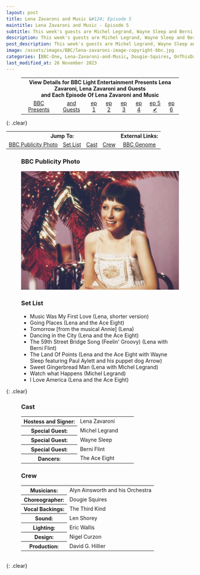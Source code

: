 ```yaml
---
layout: post
title: Lena Zavaroni and Music &#124; Episode 5
maintitle: Lena Zavaroni and Music - Episode 5
subtitle: This week's guests are Michel Legrand, Wayne Sleep and Berni Flint
description: This week's guests are Michel Legrand, Wayne Sleep and Berni Flint.
post_description: This week's guests are Michel Legrand, Wayne Sleep and Berni Flint.
image: /assets/images/BBC/lena-zavaroni-image-copyright-bbc.jpg
categories: [BBC-One, Lena-Zavaroni-and-Music, Dougie-Squires, OnThisDay20June]
last_modified_at: 26 November 2023
---
```


<figure class="fig3">
<table style="text-align:center;">
<tr><th colspan="8">View Details for BBC Light Entertainment Presents Lena Zavaroni, Lena Zavaroni and Guests<br />and Each Episode Of Lena Zavaroni and Music</th></tr>
<tr><td><a href="/1979-04-01-lena-zavaroni-and-guests">BBC Presents</a></td><td><a href="/1979-04-08-lena-zavaroni-and-guests/">and Guests</a></td><td><a href="/1979-05-23-lena-zavaroni-and-music/">ep 1</a></td><td><a href="/1979-05-30-lena-zavaroni-and-music/">ep 2</a></td><td><a href="/1979-06-06-lena-zavaroni-and-music/">ep 3</a></td><td><a href="/1979-06-13-lena-zavaroni-and-music/">ep 4</a></td><td><a href="/1979-06-20-lena-zavaroni-and-music/">ep 5 &#x2714;</a></td><td><a href="/1979-06-27-lena-zavaroni-and-music/">ep 6</a></td></tr>
</table>
</figure>

{: .clear}


<table>
<tr align="center">
<th colspan="4">Jump To:</th>
<th>External Links:</th>
</tr>

<tr align="center">
<td><a href="#bbc-publicity-photo">BBC Publicity Photo</a></td>
<td><a href="#set-list">Set List</a></td>
<td><a href="#cast">Cast</a></td>
<td><a href="#crew">Crew</a></td>
<td><a href="https://genome.ch.bbc.co.uk/schedules/bbcone/london/1979-06-20#at-18.50">BBC Genome</a></td>
</tr>
</table>

<figure class="fig1" id="bbc-publicity-photo">
<figcaption>
<h3>BBC Publicity Photo</h3>
</figcaption>
<a href="/assets/images/BBC/lena-zavaroni-image-copyright-bbc.jpg"><img src="/assets/images/BBC/lena-zavaroni-image-copyright-bbc.jpg" class="full-width zoom-in"></a>
</figure>

<figure class="fig2" id="set-list">
<figcaption>
<h3>Set List</h3>
<ul>
<li>Music Was My First Love (Lena, shorter version)</li>
<li>Going Places (Lena and the Ace Eight)</li>
<li>Tomorrow [from the musical Annie] (Lena)</li>
<li>Dancing in the City (Lena and the Ace Eight)</li>
<li>The 59th Street Bridge Song (Feelin' Groovy) (Lena with Berni Flint)</li>
<li>The Land Of Points (Lena and the Ace Eight with Wayne Sleep featuring Paul Aylett and his puppet dog Arrow)</li>
<li>Sweet Gingerbread Man (Lena with Michel Legrand)</li>
<li>Watch what Happens (Michel Legrand)</li>
<li>I Love America (Lena and the Ace Eight)</li>
</ul>
</figcaption>
</figure>

{: .clear}

<figure class="fig1" id="cast">
<h3>Cast</h3>
<table>
<tr><th style="width:50%;">Hostess and Signer:</th><td style="width:50%;">Lena Zavaroni</td></tr>
<tr><th>Special Guest:</th><td>Michel Legrand</td></tr>
<tr><th>Special Guest:</th><td>Wayne Sleep</td></tr>
<tr><th>Special Guest:</th><td>Berni Flint</td></tr>
<tr><th>Dancers:</th><td>The Ace Eight</td></tr>
</table>
</figure>

<figure class="fig2" id="crew">
<h3>Crew</h3>
<table>
<tr><th>Musicians:</th><td>Alyn Ainsworth and his Orchestra</td></tr>
<tr><th>Choreographer:</th><td>Dougie Squires</td></tr>
<tr><th>Vocal Backings:</th><td>The Third Kind</td></tr>
<tr><th>Sound:</th><td>Len Shorey</td></tr>
<tr><th>Lighting:</th><td>Eric Wallis</td></tr>
<tr><th>Design:</th><td>Nigel Curzon</td></tr>
<tr><th>Production:</th><td>David G. Hillier</td></tr>
</table>
</figure>

<br />{: .clear}

